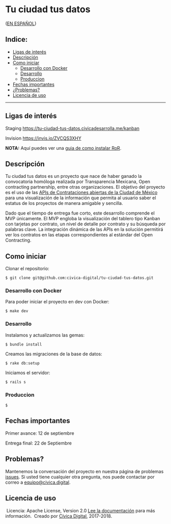 # Tu ciudad tus datos

 ([EN ESPAÑOL](/LEEME.md))

## Indice:
  - [Ligas de interés](#ligas-de-interés)
  - [Descripción](#descripción)
  - [Como iniciar](#como-iniciar)
    + [Desarrollo con Docker](#desarrollo-con-docker)
    + [Desarrollo](#desarrollo)
    + [Produccion](#produccion)
  - [Fechas importantes](#fechas-importantes)
  - [¿Problemas?](#problemas)
  - [Licencia de uso](#licencia-de-uso)
---

## Ligas de interés
Staging https://tu-ciudad-tus-datos.civicadesarrolla.me/kanban

Invision https://invis.io/ZVCQS3XHY

**NOTA:** Aquí puedes ver una [guia de como instalar RoR](http://rubyonrails.org.es/instala.html).

## Descripción
Tu ciudad tus datos es un proyecto que nace de haber ganado la convocatoria homóloga realizada por Transparencia Mexicana, Open contracting partnership, entre otras organizaciones. El objetivo del proyecto es el uso de las [APIs de Contrataciones abiertas de la Ciudad de México](http://www.contratosabiertos.cdmx.gob.mx/datos-abiertos) para una visualización de la información que permita al usuario saber el estatus de los proyectos de manera amigable y sencilla. 

Dado que el tiempo de entrega fue corto, este desarrollo comprende el MVP únicamente. 
El MVP engloba la visualización del tablero tipo Kanban con tarjetas por contrato, un nivel de detalle por contrato y su búsqueda por palabras clave. La integración dinámica de las APIs en la solución permitirá ver los contratos en las etapas correspondientes al estándar del Open Contracting.

## Como iniciar

Clonar el repositorio:
```
$ git clone git@github.com:civica-digital/tu-ciudad-tus-datos.git
```

### Desarrollo con Docker
Para poder iniciar el proyecto en dev con Docker:
```
$ make dev
```

### Desarrollo
Instalamos y actualizamos las gemas:
```
$ bundle install
```
Creamos las migraciones de la base de datos:
```
$ rake db:setup
```
Iniciamos el servidor:
```
$ rails s
```

### Produccion
```
$
```

## Fechas importantes
Primer avance: 12 de septiembre

Entrega final: 22 de Septiembre

## Problemas?

Mantenemos la conversación del proyecto en nuestra página de problemas  [issues](https://github.com/civica-digital/tu-ciudad-tus-datos/issues). Si usted tiene cualquier otra pregunta, nos puede contactar por correo a <equipo@civica.digital>.

## Licencia de uso
​
Licencia: Apache License, Version 2.0 [Lee la documentación](http://www.apache.org/licenses/LICENSE-2.0) para más información.
​
Creado por [Cívica Digital](http://www.civica.digital), 2017-2018.